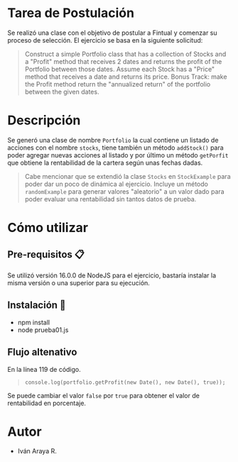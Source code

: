 # Tarea de Postulación

Se realizó una clase con el objetivo de postular a Fintual y comenzar su proceso de selección.
El ejercicio se basa en la siguiente solicitud:

> Construct a simple Portfolio class that has a collection of Stocks and a "Profit" method that receives 2 dates and returns the profit of the Portfolio between those dates. Assume each Stock has a "Price" method that receives a date and returns its price. Bonus Track: make the Profit method return the "annualized return" of the portfolio between the given dates.

# Descripción

Se generó una clase de nombre `Portfolio` la cual contiene un listado de acciones con el nombre `stocks`, tiene también un método `addStock()` para poder agregar nuevas acciones al listado y por último un método `getPorfit` que obtiene la rentabilidad de la cartera según unas fechas dadas.

> Cabe mencionar que se extendió la clase `Stocks` en `StockExample` para poder dar un poco de dinámica al ejercicio.
> Incluye un método `randomExample` para generar valores "aleatorio" a un valor dado para poder evaluar una rentabilidad sin tantos datos de prueba.

# Cómo utilizar

## Pre-requisitos 📋

Se utilizó versión 16.0.0 de NodeJS para el ejercicio, bastaría instalar la misma versión o una superior para su ejecución.

## Instalación 🔧

- npm install
- node prueba01.js

## Flujo altenativo

En la línea 119 de código.

> `console.log(portfolio.getProfit(new Date(), new Date(), true));`

Se puede cambiar el valor `false` por `true` para obtener el valor de rentabilidad en porcentaje.

# Autor

- Iván Araya R.
